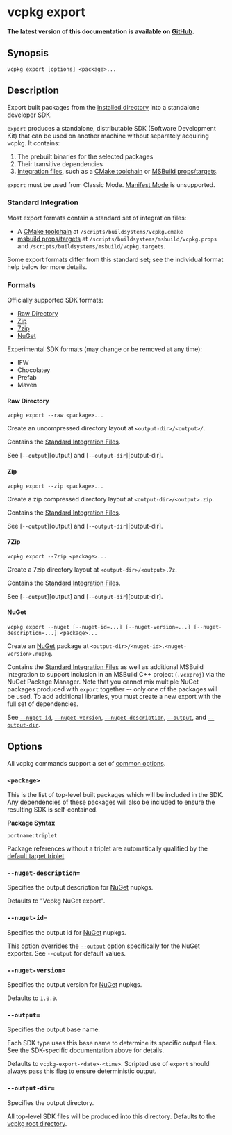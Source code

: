 # vcpkg export

**The latest version of this documentation is available on [GitHub](https://github.com/Microsoft/vcpkg/tree/master/docs/commands/export.md).**

## Synopsis

```no-highlight
vcpkg export [options] <package>...
```

## Description

Export built packages from the [installed directory](common-options.md#install-root) into a standalone developer SDK.

`export` produces a standalone, distributable SDK (Software Development Kit) that can be used on another machine without separately acquiring vcpkg. It contains:

1. The prebuilt binaries for the selected packages
2. Their transitive dependencies
3. [Integration files](#standard-integration), such as a [CMake toolchain][cmake] or [MSBuild props/targets][msbuild].

`export` must be used from Classic Mode. [Manifest Mode](../users/manifests.md) is unsupported.

### Standard Integration

Most export formats contain a standard set of integration files:

- A [CMake toolchain][cmake] at `/scripts/buildsystems/vcpkg.cmake`
- [msbuild props/targets][msbuild] at `/scripts/buildsystems/msbuild/vcpkg.props` and `/scripts/buildsystems/msbuild/vcpkg.targets`.

Some export formats differ from this standard set; see the individual format help below for more details.

### Formats

Officially supported SDK formats:
- [Raw Directory](#raw-directory)
- [Zip](#zip)
- [7zip](#7zip)
- [NuGet](#nuget)

Experimental SDK formats (may change or be removed at any time):
- IFW
- Chocolatey
- Prefab
- Maven

#### Raw Directory

```no-highlight
vcpkg export --raw <package>...
```

Create an uncompressed directory layout at `<output-dir>/<output>/`.

Contains the [Standard Integration Files][].

See [`--output`][output] and [`--output-dir`][output-dir].

#### Zip

```no-highlight
vcpkg export --zip <package>...
```

Create a zip compressed directory layout at `<output-dir>/<output>.zip`.

Contains the [Standard Integration Files][].

See [`--output`][output] and [`--output-dir`][output-dir].

#### 7Zip

```no-highlight
vcpkg export --7zip <package>...
```

Create a 7zip directory layout at `<output-dir>/<output>.7z`.

Contains the [Standard Integration Files][].

See [`--output`][output] and [`--output-dir`][output-dir].

#### NuGet

```no-highlight
vcpkg export --nuget [--nuget-id=...] [--nuget-version=...] [--nuget-description=...] <package>...
```

Create an [NuGet](https://learn.microsoft.com/en-us/nuget/what-is-nuget) package at `<output-dir>/<nuget-id>.<nuget-version>.nupkg`.

Contains the [Standard Integration Files][] as well as additional MSBuild integration to support inclusion in an MSBuild C++ project (`.vcxproj`) via the NuGet Package Manager. Note that you cannot mix multiple NuGet packages produced with `export` together -- only one of the packages will be used. To add additional libraries, you must create a new export with the full set of dependencies.

See [`--nuget-id`](#nuget-id), [`--nuget-version`](#nuget-version), [`--nuget-description`](#nuget-description), [`--output`](#output), and [`--output-dir`](#output-dir).

## Options

All vcpkg commands support a set of [common options](common-options.md).

### `<package>`

This is the list of top-level built packages which will be included in the SDK. Any dependencies of these packages will also be included to ensure the resulting SDK is self-contained.

<a id="package-syntax"></a>

**Package Syntax**
```
portname:triplet
```
Package references without a triplet are automatically qualified by the [default target triplet](common-options.md#triplet).

<a id="nuget-description"></a>

### `--nuget-description=`

Specifies the output description for [NuGet](#nuget) nupkgs.

Defaults to "Vcpkg NuGet export".

<a id="nuget-id"></a>

### `--nuget-id=`

Specifies the output id for [NuGet](#nuget) nupkgs.

This option overrides the [`--output`](#output) option specifically for the NuGet exporter. See `--output` for default values.

<a id="nuget-version"></a>

### `--nuget-version=`

Specifies the output version for [NuGet](#nuget) nupkgs.

Defaults to `1.0.0`.

<a id="output"></a>

### `--output=`

Specifies the output base name.

Each SDK type uses this base name to determine its specific output files. See the SDK-specific documentation above for details.

Defaults to `vcpkg-export-<date>-<time>`. Scripted use of `export` should always pass this flag to ensure deterministic output.

<a id="output-dir"></a>

### `--output-dir=`

Specifies the output directory.

All top-level SDK files will be produced into this directory. Defaults to the [vcpkg root directory](../users/config-environment.md#vcpkg_root).

[cmake]: ../users/buildsystems/cmake-integration.md
[msbuild]: ../users/buildsystems/msbuild-integration.md
[Standard Integration Files]: #standard-integration

